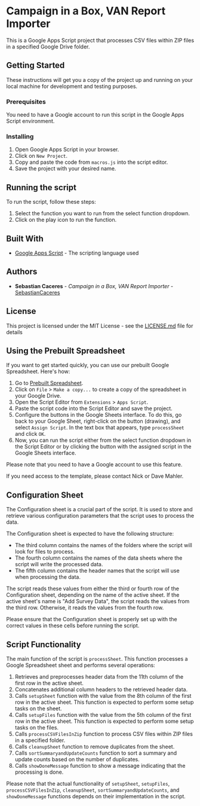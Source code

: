 # Campaign in a Box, VAN Report Importer

This is a Google Apps Script project that processes CSV files within ZIP files in a specified Google Drive folder.

## Getting Started

These instructions will get you a copy of the project up and running on your local machine for development and testing purposes.

### Prerequisites

You need to have a Google account to run this script in the Google Apps Script environment. 

### Installing

1. Open Google Apps Script in your browser.
2. Click on `New Project`.
3. Copy and paste the code from `macros.js` into the script editor.
4. Save the project with your desired name.

## Running the script

To run the script, follow these steps:

1. Select the function you want to run from the select function dropdown.
2. Click on the play icon to run the function.

## Built With

* [Google Apps Script](https://developers.google.com/apps-script) - The scripting language used

## Authors

* **Sebastian Caceres** - *Campaign in a Box, VAN Report Importer* - [SebastianCaceres](https://github.com/SebastianCaceres/)

## License

This project is licensed under the MIT License - see the [LICENSE.md](LICENSE.md) file for details

## Using the Prebuilt Spreadsheet

If you want to get started quickly, you can use our prebuilt Google Spreadsheet. Here's how:

1. Go to [Prebuilt Spreadsheet](https://docs.google.com/spreadsheets/d/1ZO4C2JnS4Z-QF5EEXGjZcA6inW1ZOpqtoqtByZeuCc4/edit?usp=drive_link).
2. Click on `File` > `Make a copy...` to create a copy of the spreadsheet in your Google Drive.
3. Open the Script Editor from `Extensions` > `Apps Script`.
4. Paste the script code into the Script Editor and save the project.
5. Configure the buttons in the Google Sheets interface. To do this, go back to your Google Sheet, right-click on the button (drawing), and select `Assign Script`. In the text box that appears, type `processSheet` and click `OK`.
6. Now, you can run the script either from the select function dropdown in the Script Editor or by clicking the button with the assigned script in the Google Sheets interface.

Please note that you need to have a Google account to use this feature.

If you need access to the template, please contact Nick or Dave Mahler.

## Configuration Sheet

The Configuration sheet is a crucial part of the script. It is used to store and retrieve various configuration parameters that the script uses to process the data.

The Configuration sheet is expected to have the following structure:

- The third column contains the names of the folders where the script will look for files to process.
- The fourth column contains the names of the data sheets where the script will write the processed data.
- The fifth column contains the header names that the script will use when processing the data.

The script reads these values from either the third or fourth row of the Configuration sheet, depending on the name of the active sheet. If the active sheet's name is "Add Survey Data", the script reads the values from the third row. Otherwise, it reads the values from the fourth row.

Please ensure that the Configuration sheet is properly set up with the correct values in these cells before running the script.

## Script Functionality

The main function of the script is `processSheet`. This function processes a Google Spreadsheet sheet and performs several operations:

1. Retrieves and preprocesses header data from the 11th column of the first row in the active sheet.
2. Concatenates additional column headers to the retrieved header data.
3. Calls `setupSheet` function with the value from the 8th column of the first row in the active sheet. This function is expected to perform some setup tasks on the sheet.
4. Calls `setupFiles` function with the value from the 5th column of the first row in the active sheet. This function is expected to perform some setup tasks on the files.
5. Calls `processCSVFilesInZip` function to process CSV files within ZIP files in a specified folder.
6. Calls `cleanupSheet` function to remove duplicates from the sheet.
7. Calls `sortSummaryandUpdateCounts` function to sort a summary and update counts based on the number of duplicates.
8. Calls `showDoneMessage` function to show a message indicating that the processing is done.

Please note that the actual functionality of `setupSheet`, `setupFiles`, `processCSVFilesInZip`, `cleanupSheet`, `sortSummaryandUpdateCounts`, and `showDoneMessage` functions depends on their implementation in the script.
